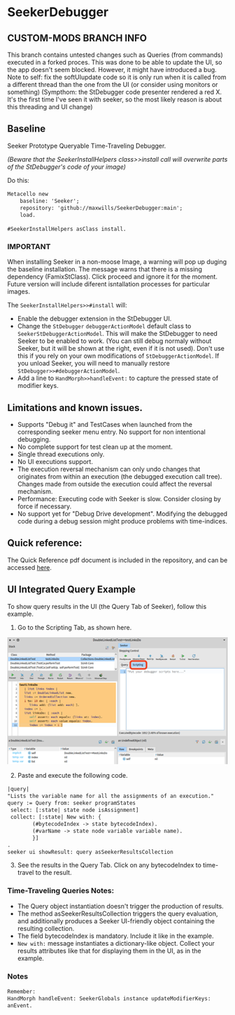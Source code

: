 # SeekerDebugger

## CUSTOM-MODS BRANCH INFO
This branch contains untested changes such as Queries (from commands) executed in a forked proces.
This was done to be able to update the UI, so the app doesn't seem blocked. However, it might have introduced a bug.
Note to self: fix the softUIupdate code so it is only run when it is called from a different thread than the one from the UI (or consider using monitors or something)
(Sympthom: the StDebugger code presenter rendered a red X. It's the first time I've seen it with seeker, so the most likely reason is about this threading and UI change)


## Baseline

Seeker Prototype Queryable Time-Traveling Debugger.

*(Beware that the SeekerInstallHelpers class>>install call will overwrite parts of the StDebugger's code of your image)*

Do this:
```Smalltalk
Metacello new
    baseline: 'Seeker';
    repository: 'github://maxwills/SeekerDebugger:main';
    load.
    
#SeekerInstallHelpers asClass install.
```

### IMPORTANT
When installing Seeker in a non-moose Image, a warning will pop up duging the baseline installation. The message warns that there is a missing dependency (FamixStClass). Click proceed and ignore it for the moment. Future version will include diferent isntallation processes for particular images.

The `SeekerInstallHelpers>>#install` will:
- Enable the debugger extension in the StDebugger UI.
- Change the `StDebugger` `debuggerActionModel` default class to `SeekerStDebuggerActionModel`. This will make the StDebugger to need Seeker to be enabled to work. (You can still debug normaly without Seeker, but it will be shown at the right, even if it is not used). Don't use this if you rely on your own modifications of `StDebuggerActionModel`. If you unload Seeker, you will need to manually restore `StDebugger>>#debuggerActionModel`.
- Add a line to `HandMorph>>handleEvent:` to capture the pressed state of modifier keys.


## Limitations and known issues.
- Supports "Debug it" and TestCases when launched from the corresponding seeker menu entry. No support for non intentional debugging.
- No complete support for test clean up at the moment.
- Single thread executions only.
- No UI executions support.
- The execution reversal mechanism can only undo changes that originates from within an execution (the debugged execution call tree). Changes made from outside the execution could affect the reversal mechanism.
- Performance: Executing code with Seeker is slow. Consider closing by force if necessary.
- No support yet for "Debug Drive development". Modifying the debugged code during a debug session might produce problems with time-indices.

## Quick reference:
The Quick Reference pdf document is included in the repository, and can be accessed [here](./Resources/TTQs-QuickReference.pdf).

## UI Integrated Query Example

To show query results in the UI (the Query Tab of Seeker), follow this example.

1. Go to the Scripting Tab, as shown here. 
<img src="./Resources/scripting.png" width="700px">  


2. Paste and execute the following code.
```Smalltalk
|query|
"Lists the variable name for all the assignments of an execution."
query := Query from: seeker programStates
 select: [:state| state node isAssignment] 
 collect: [:state| New with: {
		(#bytecodeIndex -> state bytecodeIndex).
		(#varName -> state node variable variable name).
		}]
.
seeker ui showResult: query asSeekerResultsCollection  
```
3. See the results in the Query Tab. Click on any bytecodeIndex to time-travel to the result.

### Time-Traveling Queries Notes:

- The Query object instantiation doesn't trigger the production of results.
- The method asSeekerResultsCollection triggers the query evaluation, and additionally produces a Seeker UI-friendly object containing the resulting collection.
- The field bytecodeIndex is mandatory. Include it like in the example.
- `New with:` message instantiates a dictionary-like object. Collect your results attributes like that for displaying them in the UI, as in the example.

### Notes
	Remember:
	HandMorph handleEvent: SeekerGlobals instance updateModifierKeys: anEvent.
